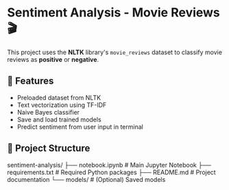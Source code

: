 # Sentiment Analysis - Movie Reviews 🎬

This project uses the **NLTK** library's `movie_reviews` dataset to classify movie reviews as **positive** or **negative**.

## 🚀 Features
- Preloaded dataset from NLTK
- Text vectorization using TF-IDF
- Naive Bayes classifier
- Save and load trained models
- Predict sentiment from user input in terminal

## 📂 Project Structure
sentiment-analysis/
├── notebook.ipynb # Main Jupyter Notebook
├── requirements.txt # Required Python packages
├── README.md # Project documentation
└── models/ # (Optional) Saved models
